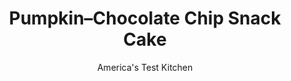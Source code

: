 ---
layout: ../../layouts/MarkdownPostLayout.astro
title: Pumpkin–Chocolate Chip Snack Cake
author: America's Test Kitchen
pubDate: 2023-03-15
description: "Mini chocolate chips add an exciting touch to this sweet snack cake."
image_url: https://res.cloudinary.com/hksqkdlah/image/upload/ar_1:1,c_fill,dpr_2.0,f_auto,fl_lossy.progressive.strip_profile,g_faces:auto,q_auto:low,w_344/SFS_Heirloom-Pumpkin-Chocolate-Chip-Snack-Cake-7_g46ub1
tags: ["Desserts or Baked Goods","Make Ahead","Cakes"]
calories: 2937
protein: 2
carbohydrates: 24
fats: 
fiber: 1
ingredients: ["1 cup (5 ounces), all-purpose flour","1 tablespoon, pumpkin pie spice","1 teaspoon, baking powder","1/2 teaspoon, baking soda","1/2 teaspoon, table salt","1 cup canned unsweetened, pumpkin puree","1 cup (7 ounces), sugar","1/2 cup, vegetable oil","2 , large eggs","1/2 cup (3 ounces), mini semisweet chocolate chips"]
serves: 16
time: "1 hour, plus 1½ hours cooling"
instructions: ["Adjust oven rack to middle position and heat oven to 350 degrees. Grease and flour 8-inch square baking pan. Whisk flour, pumpkin pie spice, baking powder, baking soda, and salt together in large bowl. Whisk pumpkin, sugar, oil, and eggs together in second bowl.","Stir pumpkin mixture into flour mixture until just combined. Stir in chocolate chips until just incorporated. Transfer batter to prepared pan and smooth top with rubber spatula. Bake until paring knife inserted in center comes out clean, about 35 minutes.","Let cake cool in pan on wire rack for 20 minutes. Remove cake from pan and let cool completely on rack, about 1 hour. Serve. (Cooled cake can be wrapped in plastic wrap and stored at room temperature for up to 2 days.)"]
nutrition: ["71 mg Potassium","63 mg Phosphorus","34 mg Calcium","1 mg Iron","13 mg Magnesium","130 mg Sodium","9 g Fat","5 g Monounsaturated","1 g Polyunsaturated","23 mg Cholesterol","1 g Saturated","1 g Fiber","13 µg Folic acid","8 µg Folate (food)","15 g Sugars","2 µg Vitamin K","19 g Water","24 g Carbs","31 µg Folate equivalent (total)","2 g Protein","1 mg Vitamin E","129 µg Vitamin A","183 kcal Energy","15 g Sugars, added","2937 calories"]
notes: "We prefer mini chocolate chips here, but you can substitute standard-size semisweet chocolate chips, if desired. Note that we call for baking pan here, which is metal, not a baking dish, which is ceramic or glass."
---